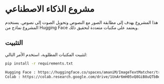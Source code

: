 # مشروع الذكاء الاصطناعي

هذا المشروع يهدف إلى مطابقة الصور مع النصوص وتحويل الصوت إلى نصوص. يستخدم المشروع نماذج من Hugging Face ويعتمد على مكتبات متعددة لتحقيق ذلك.

## التثبيت

لتثبيت المكتبات المطلوبة، استخدم الأمر التالي:
```bash
pip install -r requirements.txt

Hugging Face : https://huggingface.co/spaces/amaniM/ImageTextMatcher/tree/main
Colab : https://colab.research.google.com/drive/1UnAr6mH05vQ8GiB8uQTbBep4_r6gh2Kh?authuser=0#scrollTo=GWfR6jw8ZV4k
